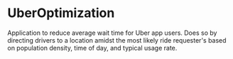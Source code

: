 # UberOptimization
Application to reduce average wait time for Uber app users. Does so by directing drivers to a location amidst the most likely ride requester's based on population density, time of day, and typical usage rate.

